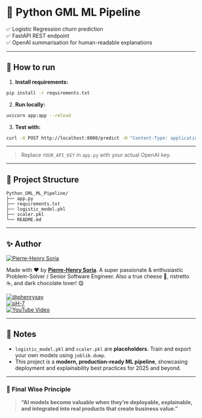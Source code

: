 # 🚀 Python GML ML Pipeline

✅ Logistic Regression churn prediction  
✅ FastAPI REST endpoint  
✅ OpenAI summarisation for human-readable explanations

---

## 🔧 How to run

1. **Install requirements:**

```bash
pip install -r requirements.txt
```

2. **Run locally:**

```bash
uvicorn app:app --reload
```

3. **Test with:**

```bash
curl -X POST http://localhost:8000/predict -H "Content-Type: application/json" -d '{"feature1": value, "feature2": value, ...}'
```

---

> Replace `YOUR_API_KEY` in `app.py` with your actual OpenAI key.

---

## 📂 Project Structure

```
Python_GML_ML_Pipeline/
├── app.py
├── requirements.txt
├── logistic_model.pkl
├── scaler.pkl
└── README.md
```

---

## ✨ Author

[![Pierre-Henry Soria](https://avatars0.githubusercontent.com/u/1325411?s=200)](https://ph7.me "Pierre-Henry Soria, Software Developer")

Made with ❤️ by **[Pierre-Henry Soria](https://pierrehenry.be)**. A super passionate & enthusiastic Problem-Solver / Senior Software Engineer. Also a true cheese 🧀, ristretto ☕️, and dark chocolate lover! 😋

[![@phenrysay](https://img.shields.io/badge/x-000000?style=for-the-badge&logo=x)](https://x.com/phenrysay "Follow Me on X")  
[![pH-7](https://img.shields.io/badge/GitHub-100000?style=for-the-badge&logo=github&logoColor=white)](https://github.com/pH-7 "My GitHub")  
[![YouTube Video](https://img.shields.io/badge/YouTube-FF0000?style=for-the-badge&logo=youtube&logoColor=white)](https://youtu.be/cWBuZ4DXGK4 "YouTube SucceedAI Video")

---

## 📌 Notes

- `logistic_model.pkl` and `scaler.pkl` are **placeholders**. Train and export your own models using `joblib.dump`.
- This project is a **modern, production-ready ML pipeline**, showcasing deployment and explainability best practices for 2025 and beyond.

---

### 🧠 Final Wise Principle

> **“AI models become valuable when they’re deployable, explainable, and integrated into real products that create business value.”**
